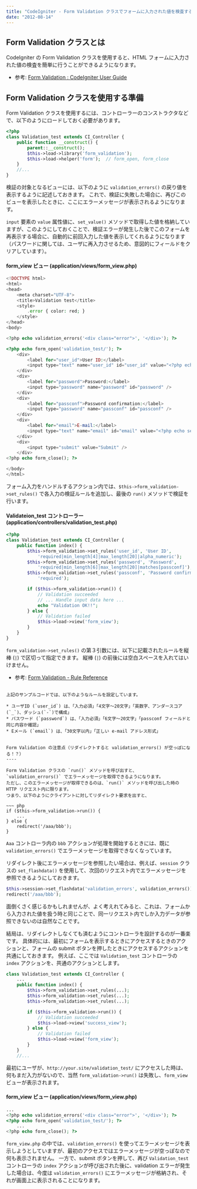 ```yaml
---
title: "CodeIgniter - Form Validation クラスでフォームに入力された値を検査する"
date: "2012-08-14"
---
```



Form Validation クラスとは
----

CodeIgniter の Form Validation クラスを使用すると、HTML フォームに入力された値の検査を簡単に行うことができるようになります。

- 参考: [Form Validation : CodeIgniter User Guide](http://codeigniter.com/user_guide/libraries/form_validation.html)


Form Validation クラスを使用する準備
----

Form Validation クラスを使用するには、コントローラーのコンストラクタなどで、以下のようにロードしておく必要があります。

~~~ php
<?php
class Validation_test extends CI_Controller {
    public function __construct() {
        parent::__construct();
        $this->load->library('form_validation');
        $this->load->helper('form');  // form_open, form_close
    }
    //...
}
~~~

検証の対象となるビューには、以下のように `validation_errors()` の戻り値を表示するように記述しておきます。
これで、検証に失敗した場合に、再びこのビューを表示したときに、ここにエラーメッセージが表示されるようになります。

`input` 要素の `value` 属性値に、`set_value()` メソッドで取得した値を格納していますが、このようにしておくことで、検証エラーが発生した後でこのフォームを再表示する場合に、自動的に前回入力した値を表示してくれるようになります（パスワードに関しては、ユーザに再入力させるため、意図的にフィールドをクリアしています）。

#### form_view ビュー (application/views/form_view.php)

~~~ php
<!DOCTYPE html>
<html>
<head>
    <meta charset="UTF-8">
    <title>Validation test</title>
    <style>
        .error { color: red; }
    </style>
</head>
<body>

<?php echo validation_errors('<div class="error">', '</div>'); ?>

<?php echo form_open('validation_test/'); ?>
    <div>
        <label for="user_id">User ID:</label>
        <input type="text" name="user_id" id="user_id" value="<?php echo set_value('user_id'); ?>" />
    </div>
    <div>
        <label for="password">Password:</label>
        <input type="password" name="password" id="password" />
    </div>
    <div>
        <label for="passconf">Password confirmation:</label>
        <input type="password" name="passconf" id="passconf" />
    </div>
    <div>
        <label for="email">E-mail:</label>
        <input type="text" name="email" id="email" value="<?php echo set_value('email'); ?>" />
    </div>
    <div>
        <input type="submit" value="Submit" />
    </div>
<?php echo form_close(); ?>

</body>
</html>
~~~

フォーム入力をハンドルするアクション内では、`$this->form_validation->set_rules()` で各入力の検証ルールを追加し、最後の `run()` メソッドで検証を行います。

#### Validateion_test コントローラー (application/controllers/validation_test.php)

~~~ php
<?php
class Validation_test extends CI_Controller {
    public function index() {
        $this->form_validation->set_rules('user_id', 'User ID',
            'required|min_length[4]|max_length[20]|alpha_numeric');
        $this->form_validation->set_rules('password', 'Password',
            'required|min_length[6]|max_length[20]|matches[passconf]');
        $this->form_validation->set_rules('passconf', 'Password confirmation',
            'required');

        if ($this->form_validation->run()) {
            // Validation succeeded
            // ... Handle input data here ...
            echo "Validation OK!!";
        } else {
            // Validation failed
            $this->load->view('form_view');
        }
    }
}
~~~

`form_validation->set_rules()` の第３引数には、以下に記載されたルールを縦棒 (`|`) で区切って指定できます。
縦棒 (`|`) の前後には空白スペースを入れてはいけません。

- 参考: [Form Validation - Rule Reference](http://codeigniter.com/user_guide/libraries/form_validation.html#rule-reference)
~~~

上記のサンプルコードでは、以下のようなルールを設定しています。

* ユーザID (`user_id`) は、「入力必須」「4文字〜20文字」「英数字、アンダースコア(`_`)、ダッシュ(`-`)で構成」
* パスワード (`password`) は、「入力必須」「6文字〜20文字」「passconf フィールドと同じ内容か確認」
* Eメール (`email`) は、「30文字以内」「正しい e-mail アドレス形式」


Form Validation の注意点（リダイレクトすると validation_errors() が空っぽになる！？）
----

Form Validation クラスの `run()` メソッドを呼び出すと、`validation_errors()` でエラーメッセージを取得できるようになります。
ただし、このエラーメッセージが取得できるのは、`run()` メソッドを呼び出した時の HTTP リクエスト内に限ります。
つまり、以下のようにクライアントに対してリダイレクト要求を出すと、

~~~ php
if ($this->form_validation->run()) {
    ...
} else {
    redirect('/aaa/bbb');
}
~~~

`Aaa` コントローラ内の `bbb` アクションが処理を開始するときには、既に `validation_errors()` でエラーメッセージを取得できなくなっています。

リダイレクト後にエラーメッセージを参照したい場合は、例えば、`session` クラスの `set_flashdata()` を使用して、次回のリクエスト内でエラーメッセージを参照できるようにしておきます。

~~~ php
$this->session->set_flashdata('validation_errors', validation_errors());
redirect('/aaa/bbb');
~~~

面倒くさく感じるかもしれませんが、よく考えれてみると、これは、フォームから入力された値を扱う時と同じことで、同一リクエスト内でしか入力データが参照できないのは自然なことです。

結局は、リダイレクトしなくても済むようにコントローラを設計するのが一番楽です。
具体的には、最初にフォームを表示するときにアクセスするときのアクションと、フォームの submit ボタンを押したときにアクセスするアクションを共通にしておきます。
例えば、ここでは `Validation_test` コントローラの `index` アクションを、共通のアクションとします。

~~~ php
class Validation_test extends CI_Controller {
    ...
    public function index() {
        $this->form_validation->set_rules(...);
        $this->form_validation->set_rules(...);
        $this->form_validation->set_rules(...);

        if ($this->form_validation->run()) {
            // Validation succeeded
            $this->load->view('success_view');
        } else {
            // Validation failed
            $this->load->view('form_view');
        }
    }
    //...
~~~

最初にユーザが、`http://your.site/validation_test/` にアクセスした時は、何もまだ入力がないので、当然 `form_validation->run()` は失敗し、`form_view` ビューが表示されます。

#### form_view ビュー (application/views/form_view.php)

~~~ php
...
<?php echo validation_errors('<div class="error">', '</div>'); ?>
<?php echo form_open('validation_test/'); ?>
    ...
<?php echo form_close(); ?>
~~~

`form_view.php` の中では、`validation_errors()` を使ってエラーメッセージを表示しようとしていますが、最初のアクセスではエラーメッセージが空っぽなので何も表示されません。
一方で、submit ボタンを押して、再び `Validation_test` コントローラの `index` アクションが呼び出された後に、validation エラーが発生した場合は、今度は `validation_errors()` にエラーメッセージが格納され、それが画面上に表示されることになります。

